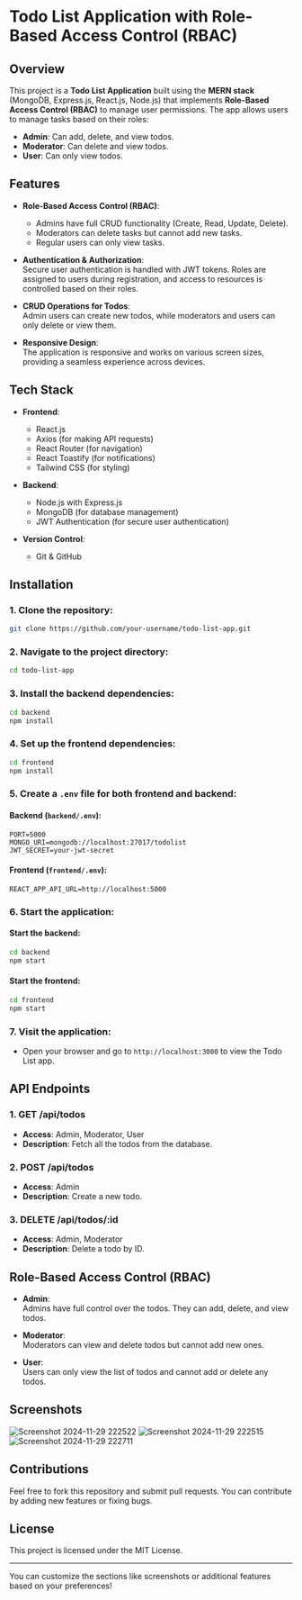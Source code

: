 

# Todo List Application with Role-Based Access Control (RBAC)

## Overview

This project is a **Todo List Application** built using the **MERN stack** (MongoDB, Express.js, React.js, Node.js) that implements **Role-Based Access Control (RBAC)** to manage user permissions. The app allows users to manage tasks based on their roles:  
- **Admin**: Can add, delete, and view todos.
- **Moderator**: Can delete and view todos.
- **User**: Can only view todos.

## Features

- **Role-Based Access Control (RBAC)**:  
  - Admins have full CRUD functionality (Create, Read, Update, Delete).
  - Moderators can delete tasks but cannot add new tasks.
  - Regular users can only view tasks.
  
- **Authentication & Authorization**:  
  Secure user authentication is handled with JWT tokens. Roles are assigned to users during registration, and access to resources is controlled based on their roles.

- **CRUD Operations for Todos**:  
  Admin users can create new todos, while moderators and users can only delete or view them.

- **Responsive Design**:  
  The application is responsive and works on various screen sizes, providing a seamless experience across devices.

## Tech Stack

- **Frontend**:  
  - React.js  
  - Axios (for making API requests)  
  - React Router (for navigation)  
  - React Toastify (for notifications)  
  - Tailwind CSS (for styling)

- **Backend**:  
  - Node.js with Express.js  
  - MongoDB (for database management)  
  - JWT Authentication (for secure user authentication)

- **Version Control**:  
  - Git & GitHub

## Installation

### 1. Clone the repository:

```bash
git clone https://github.com/your-username/todo-list-app.git
```

### 2. Navigate to the project directory:

```bash
cd todo-list-app
```

### 3. Install the backend dependencies:

```bash
cd backend
npm install
```

### 4. Set up the frontend dependencies:

```bash
cd frontend
npm install
```

### 5. Create a `.env` file for both frontend and backend:

#### Backend (`backend/.env`):

```env
PORT=5000
MONGO_URI=mongodb://localhost:27017/todolist
JWT_SECRET=your-jwt-secret
```

#### Frontend (`frontend/.env`):

```env
REACT_APP_API_URL=http://localhost:5000
```

### 6. Start the application:

#### Start the backend:

```bash
cd backend
npm start
```

#### Start the frontend:

```bash
cd frontend
npm start
```

### 7. Visit the application:

- Open your browser and go to `http://localhost:3000` to view the Todo List app.

## API Endpoints

### **1. GET /api/todos**

- **Access**: Admin, Moderator, User  
- **Description**: Fetch all the todos from the database.

### **2. POST /api/todos**

- **Access**: Admin  
- **Description**: Create a new todo.

### **3. DELETE /api/todos/:id**

- **Access**: Admin, Moderator  
- **Description**: Delete a todo by ID.

## Role-Based Access Control (RBAC)

- **Admin**:  
  Admins have full control over the todos. They can add, delete, and view todos.
  
- **Moderator**:  
  Moderators can view and delete todos but cannot add new ones.

- **User**:  
  Users can only view the list of todos and cannot add or delete any todos.

## Screenshots

![Screenshot 2024-11-29 222522](https://github.com/user-attachments/assets/d7c16e39-312b-424d-8c10-c9426a5aaad6)
![Screenshot 2024-11-29 222515](https://github.com/user-attachments/assets/918a5e9c-1d61-4a04-8c6d-c3b539b223ca)
![Screenshot 2024-11-29 222711](https://github.com/user-attachments/assets/727efac1-5327-48b6-a153-95a60827dddc)


## Contributions

Feel free to fork this repository and submit pull requests. You can contribute by adding new features or fixing bugs.

## License

This project is licensed under the MIT License.

---

You can customize the sections like screenshots or additional features based on your preferences!
